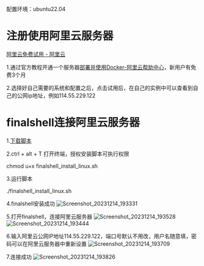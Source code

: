 配置环境：ubuntu22.04

# 注册使用阿里云服务器

[阿里云免费试用 - 阿里云](https://free.aliyun.com/?spm=5176.28508143.J_ahRFo5CaAe_asSOaCgS4J.8.5421154ayOo0mW)

1.通过官方教程开通一个服务器[部署并使用Docker-阿里云帮助中心](https://help.aliyun.com/document_detail/2341651.html?spm=5176.28008736.J_7597446870.d10000006670_1.1ff43e4dpxRi8M&scm=20140722.M_10000006670.P_121.MO_2230-ID_10000006670-MID_10000006670-CID_0-ST_8726-V_1)，新用户有免费3个月

2.选择好自己需要的系统和配置之后，点击试用后，在自己的实例中可以查看到自己的公网ip地址，例如114.55.229.122

# finalshell连接阿里云服务器

1.[下载脚本](http://www.hostbuf.com/downloads/finalshell_install_linux.sh)

2.ctrl + alt + T 打开终端，授权安装脚本可执行权限

chmod u+x finalshell_install_linux.sh

3.运行脚本

./finalshell_install_linux.sh

4.finalshell安装成功
![Screenshot_20231214_193331](https://github.com/shizishen/SRS-Streaming-Server/assets/85082613/c2fdb778-e02e-4c20-8203-afc25094e069)

5.打开finalshell，连接阿里云服务器
![Screenshot_20231214_193528](https://github.com/shizishen/SRS-Streaming-Server/assets/85082613/b8bb2f50-2a07-4717-97b1-bc4f6c7d5f5a)
![Screenshot_20231214_193444](https://github.com/shizishen/SRS-Streaming-Server/assets/85082613/fb094330-6b57-465a-9b45-b69c67dbb8a9)

6.输入阿里云公网IP地址114.55.229.122，端口号默认不用改，用户名随意填，密码可以在阿里云服务器中重新设置
![Screenshot_20231214_193709](https://github.com/shizishen/SRS-Streaming-Server/assets/85082613/c6a5e636-97de-44d3-86e4-b796a9affcb5)

7.连接成功
![Screenshot_20231214_193826](https://github.com/shizishen/SRS-Streaming-Server/assets/85082613/f243485c-c12f-4d9a-a57f-b3b61fe78f91)
